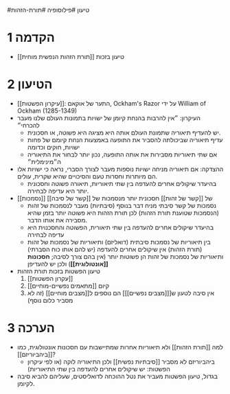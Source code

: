 #טיעון #פילוסופיה #תורת-הזהות

# 1	הקדמה

- טיעון בזכות [[תורת הזהות הנפשית מוחית]]

# 2	הטיעון

- [[עיקרון הפשטות]]: התער של אוקאם, Ockham's Razor על ידי  William of Ockham (1285-1349)
- העיקרון: ״אין להרבות בהנחת קיומן של ישויות בתמונות העולם שלנו מעבר להכרחי״
	- יש להעדיף תיאוריה שתמונת העולם אותה היא מציגה היא פשוטה, או חסכונית.
	- עדיף תיאוריה שביכולתה להסביר את התופעה באמצעות הנחת קיומם של פחות ישויות, חוקים וכדומה
	- אם שתי תיאוריות מסבירות את אותה התופעה, נכון יותר לבחור את התיאוריה ה״מינימלית״
- ההצדקה: אם תיאוריה מניחה ישויות נוספות מעבר לצורך הסברי, נראה כי ישויות אלו הם מיותרות וחסרות טעם והסיכויים שהיא שקרית, עולים. 
	- בהיעדר שיקולים אחרים להעדפה בין שתי תיאוריות, תיאורה פשוטה וחסכונית יותר היא עדיפה לבחירה.
- [[נסמכות]] של [[קשר של זהות]] חסכונית יותר מנסמכות של [[קשר של סיבה]]
	- נסמכות של קשר סיבתי מניח דבר בנוסף (סיבתיות) מעבר לנסמכות של זהות (הנסמכות שטוענת תורת הזהות) לכן תורת הזהות היא פשוטה יותר בזמן שהיא מסבירה את אותו הדבר.
	- בהיעדר שיקולים אחרים להעדפה בין שתי תיאורית, הפשוטה והחסכנוית היא עדיפה לבחירה
	- בין תיאוריות של נסמכות סיבתית (דואליזם) ותיאוריות של נסמכות של זהות (תורת הזהות) אין שיקולים אחרים להעדפה (יש להם אותו כוח הסברתי) ותיאוריות של נסמכות של זהות הן פשוטות יותר (אין בהם צורך לסיבה; **חסכונות [[אונטולוגית]]**) ולכן יש להעדיפן
- טיעון הפשטות בזכות תורת הזהות
	1. [[עקרון הפשטות]]
	2. קיום [[מתאמים נפשיים-מוחיים]]
	3. אין סיבה לטעון ש[[[מצבים נפשיים]]] הם נוספים ל[[מצבים מוחיים]] (זה לא מסביר כלום נוסף)

# 3	הערכה

- למה [[תורת הזהות]] ולא תיאוריות אחרות שמתיישבות עם חסכונות אונטולוגית, כמו [[ביהביוריזם]]?
	- ביהביוריזם לא מסביר [[סיבתיות נפשית]] ולכן התיאוריה לוקה (או לפי עיקרון הפשטות: יש שיקולים אחרים להעדפה בין שתי התיאוריות)
- בגדול, טיעון הפשטות מעביר את נטל ההוכחה לדואליסטים, שעליהם להביא סיבה לקיומן. 